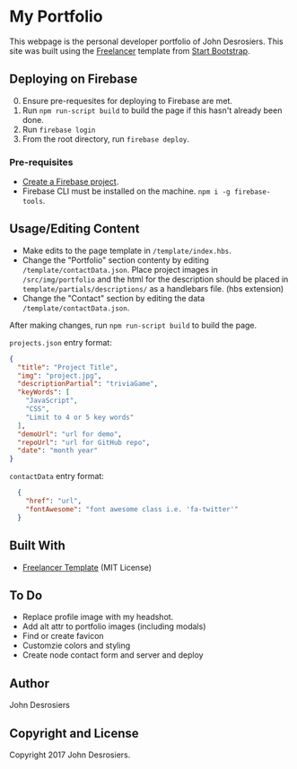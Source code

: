 # My Portfolio
This webpage is the personal developer portfolio of John Desrosiers. This site was built using the [Freelancer](https://startbootstrap.com/template-overviews/freelancer/) template from [Start Bootstrap](https://startbootstrap.com/).

## Deploying on Firebase
0. Ensure pre-requesites for deploying to Firebase are met.
1. Run `npm run-script build` to build the page if this hasn't already been done.
2. Run `firebase login`
3. From the root directory, run `firebase deploy`.

### Pre-requisites
* [Create a Firebase project](https://firebase.google.com/docs/web/setup).
* Firebase CLI must be installed on the machine. `npm i -g firebase-tools`.

## Usage/Editing Content
* Make edits to the page template in `/template/index.hbs`.
* Change the "Portfolio" section contenty by editing `/template/contactData.json`. Place project images in `/src/img/portfolio` and the html for the description should be placed in `template/partials/descriptions/` as a handlebars file. (hbs extension)
* Change the "Contact" section by editing the data `/template/contactData.json`.

After making changes, run `npm run-script build` to build the page.

`projects.json` entry format:
```json
{
  "title": "Project Title",
  "img": "project.jpg",
  "descriptionPartial": "triviaGame",
  "keyWords": [
    "JavaScript",
    "CSS",
    "Limit to 4 or 5 key words"
  ],
  "demoUrl": "url for demo",
  "repoUrl": "url for GitHub repo",
  "date": "month year"
}
```

`contactData` entry format:
```json
  { 
    "href": "url",
    "fontAwesome": "font awesome class i.e. 'fa-twitter'"
  }
```

## Built With
* [Freelancer Template](https://startbootstrap.com/template-overviews/freelancer/) (MIT License)

## To Do
* Replace profile image with my headshot.
* Add alt attr to portfolio images (including modals)
* Find or create favicon
* Customzie colors and styling
* Create node contact form and server and deploy

## Author
John Desrosiers

## Copyright and License
Copyright 2017 John Desrosiers.
